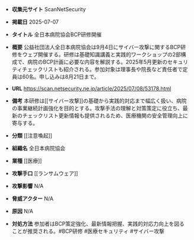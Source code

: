 - **収集元サイト**
ScanNetSecurity

- **掲載日**
2025-07-07

- **タイトル**
全日本病院協会BCP研修開催

- **概要**
公益社団法人全日本病院協会は9月4日にサイバー攻撃に関するBCP研修をウェブ開催する。研修は基礎知識講義と実践的ワークショップの2部構成で、病院のBCP計画に必要な内容を解説する。2025年5月更新のセキュリティチェックリストも紹介される。参加対象は理事長や院長など責任者で定員は60名。申し込みは8月21日まで。

- **URL**
https://scan.netsecurity.ne.jp/article/2025/07/08/53178.html

- **備考**
本研修は[[サイバー攻撃]]の基礎から実践的対応まで幅広く扱い、病院の事業継続計画強化を目的とする。攻撃手法の理解と対策策定に役立ち、最新のチェックリスト更新情報も提供されるため、医療機関の安全管理向上に寄与する。

- **分類**
[[注意喚起]]

- **組織名**
全日本病院協会

- **業種**
[[医療]]

- **攻撃手口**
[[ランサムウェア]]

- **攻撃影響**
N/A

- **脅威アクター**
N/A

- **原因**
N/A

- **対処方法**
参加者はBCP策定強化、最新情報把握、実践的対応力向上を図ることが推奨される。#BCP研修 #医療セキュリティ #サイバー攻撃
